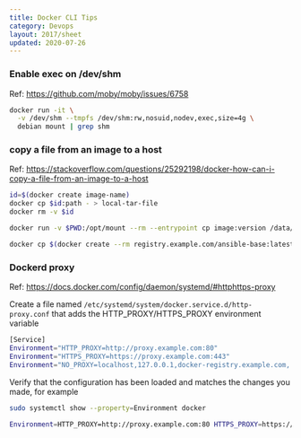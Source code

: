 ```yaml
---
title: Docker CLI Tips
category: Devops
layout: 2017/sheet
updated: 2020-07-26
---
```


### Enable exec on /dev/shm

Ref: <https://github.com/moby/moby/issues/6758>

```bash
docker run -it \
  -v /dev/shm --tmpfs /dev/shm:rw,nosuid,nodev,exec,size=4g \
  debian mount | grep shm
```

### copy a file from an image to a host

Ref: <https://stackoverflow.com/questions/25292198/docker-how-can-i-copy-a-file-from-an-image-to-a-host>

```bash
id=$(docker create image-name)
docker cp $id:path - > local-tar-file
docker rm -v $id
```

```bash
docker run -v $PWD:/opt/mount --rm --entrypoint cp image:version /data/libraries.tgz /opt/mount/libraries.tgz
```

```bash
docker cp $(docker create --rm registry.example.com/ansible-base:latest):/home/ansible/.ssh/id_rsa ./hacked_ssh_key
```

### Dockerd proxy

Ref: <https://docs.docker.com/config/daemon/systemd/#httphttps-proxy>

Create a file named `/etc/systemd/system/docker.service.d/http-proxy.conf` that adds the HTTP_PROXY/HTTPS_PROXY environment variable

```bash
[Service]
Environment="HTTP_PROXY=http://proxy.example.com:80"
Environment="HTTPS_PROXY=https://proxy.example.com:443"
Environment="NO_PROXY=localhost,127.0.0.1,docker-registry.example.com,.corp"
```

Verify that the configuration has been loaded and matches the changes you made, for example

```bash
sudo systemctl show --property=Environment docker

Environment=HTTP_PROXY=http://proxy.example.com:80 HTTPS_PROXY=https://proxy.example.com:443 NO_PROXY=localhost,127.0.0.1,docker-registry.example.com,.corp
```
